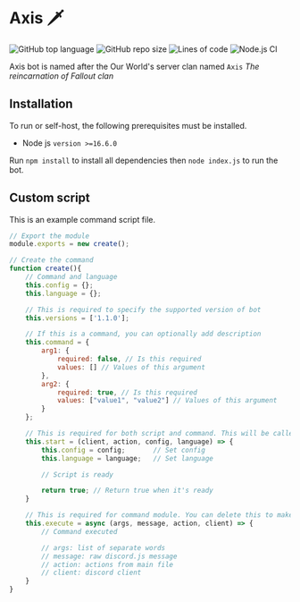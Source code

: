 # Axis 🗡️

![GitHub top language](https://img.shields.io/github/languages/top/FalloutStudios/Axis)
![GitHub repo size](https://img.shields.io/github/repo-size/FalloutStudios/Axis)
![Lines of code](https://img.shields.io/tokei/lines/github/FalloutStudios/Axis)
![Node.js CI](https://github.com/FalloutStudios/Axis/actions/workflows/node.js.yml/badge.svg?branch=main)

Axis bot is named after the Our World's server clan named `Axis` *The reincarnation of Fallout clan*

## Installation

To run or self-host, the following prerequisites must be installed.

+ Node js `version >=16.6.0`

Run `npm install` to install all dependencies then `node index.js` to run the bot.

## Custom script

This is an example command script file.

```js
// Export the module
module.exports = new create();

// Create the command
function create(){
    // Command and language
    this.config = {};
    this.language = {};

    // This is required to specify the supported version of bot
    this.versions = ['1.1.0'];

    // If this is a command, you can optionally add description
    this.command = {
        arg1: {
            required: false, // Is this required
            values: [] // Values of this argument 
        },
        arg2: {
            required: true, // Is this required
            values: ["value1", "value2"] // Values of this argument
        }
    };

    // This is required for both script and command. This will be called when bot is ready or reloaded
    this.start = (client, action, config, language) => {
        this.config = config;       // Set config
        this.language = language;   // Set language

        // Script is ready

        return true; // Return true when it's ready
    }

    // This is required for command module. You can delete this to make your script a non executable command
    this.execute = async (args, message, action, client) => {
        // Command executed

        // args: list of separate words
        // message: raw discord.js message
        // action: actions from main file
        // client: discord client
    }
}
```
